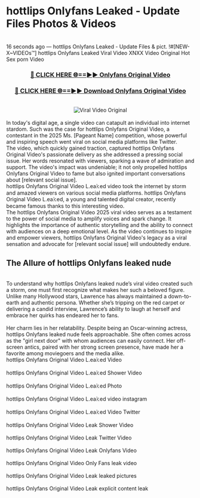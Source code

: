 # hottlips Onlyfans Leaked - Update Files Photos & Videos 
<br>
16 seconds ago — hottlips Onlyfans Leaked - Update Files & pict. !#[NEW-X~VIDEOs™] hottlips Onlyfans Leaked Viral Video XNXX Video Original Hot Sex porn Video
<br>
<div align="center">
<h3><a href="http://freeplayer.one?title=hottlips&ref=25OR" rel="nofollow">🔴 CLICK HERE 🌐==►► Onlyfans Original Video</a></h3>
<h3><a href="http://freeplayer.one?title=hottlips&ref=25OR" rel="nofollow">🔴 CLICK HERE 🌐==►► Download Onlyfans Original Video</a></h3>
<br>
<a href="http://freeplayer.one?title=hottlips&ref=25OR" rel="nofollow" data-target="animated-image.originalLink"><img src="https://i.ibb.co.com/xMMVF88/686577567.gif" alt="Viral Video Original" style="max-width: 100%; display: inline-block;" data-target="animated-image.originalImage"></a>
</div>
<br>
In today's digital age, a single video can catapult an individual into internet stardom. Such was the case for hottlips Onlyfans Original Video, a contestant in the 2025 Ms. [Pageant Name] competition, whose powerful and inspiring speech went viral on social media platforms like Twitter.
<br>
The video, which quickly gained traction, captured hottlips Onlyfans Original Video's passionate delivery as she addressed a pressing social issue. Her words resonated with viewers, sparking a wave of admiration and support. The video's impact was undeniable; it not only propelled hottlips Onlyfans Original Video to fame but also ignited important conversations about [relevant social issue].
<br>
hottlips Onlyfans Original Video L.ea𝚔ed video took the internet by storm and amazed viewers on various social media platforms. hottlips Onlyfans Original Video L.ea𝚔ed, a young and talented digital creator, recently became famous thanks to this interesting video.
<br>
The hottlips Onlyfans Original Video 2025 viral video serves as a testament to the power of social media to amplify voices and spark change. It highlights the importance of authentic storytelling and the ability to connect with audiences on a deep emotional level. As the video continues to inspire and empower viewers, hottlips Onlyfans Original Video's legacy as a viral sensation and advocate for [relevant social issue] will undoubtedly endure.
<br>
<h2>The Allure of hottlips Onlyfans leaked nude</h2>
<br>
To understand why hottlips Onlyfans leaked nude’s viral video created such a storm, one must first recognize what makes her such a beloved figure. Unlike many Hollywood stars, Lawrence has always maintained a down-to-earth and authentic persona. Whether she’s tripping on the red carpet or delivering a candid interview, Lawrence’s ability to laugh at herself and embrace her quirks has endeared her to fans.
<br><br>
Her charm lies in her relatability. Despite being an Oscar-winning actress, hottlips Onlyfans leaked nude feels approachable. She often comes across as the "girl next door" with whom audiences can easily connect. Her off-screen antics, paired with her strong screen presence, have made her a favorite among moviegoers and the media alike.
<br>
hottlips Onlyfans Original Video L.ea𝚔ed Video
<br><br>
hottlips Onlyfans Original Video L.ea𝚔ed Shower Video
<br><br>
hottlips Onlyfans Original Video L.ea𝚔ed Photo
<br><br>
hottlips Onlyfans Original Video L.ea𝚔ed video instagram
<br><br>
hottlips Onlyfans Original Video L.ea𝚔ed Video Twitter
<br><br>
hottlips Onlyfans Original Video Leak Shower Video
<br><br>
hottlips Onlyfans Original Video Leak Twitter Video
<br><br>
hottlips Onlyfans Original Video Leak Onlyfans Video
<br><br>
hottlips Onlyfans Original Video Only Fans leak video
<br><br>
hottlips Onlyfans Original Video Leak leaked pictures
<br><br>
hottlips Onlyfans Original Video Leak explicit content leak